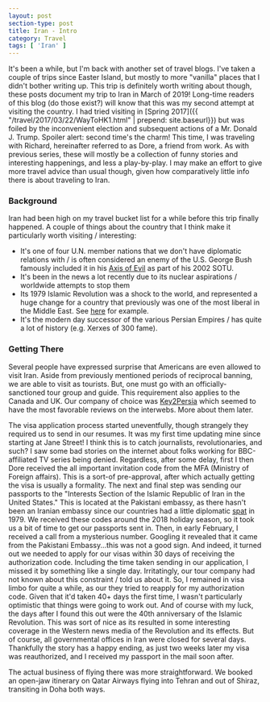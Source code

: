 ```yaml
---
layout: post
section-type: post
title: Iran - Intro
category: Travel
tags: [ 'Iran' ]
---
```

It's been a while, but I'm back with another set of travel blogs. I've taken a couple of
trips since Easter Island, but mostly to more "vanilla" places that I didn't bother writing up.
This trip is definitely worth writing about though, these posts document my trip to Iran in March of 2019! 
Long-time readers of this blog (do those exist?) will know that this was my second attempt at visiting the country. I had tried visiting in
[Spring 2017]({{ "/travel/2017/03/22/WayToHK1.html" | prepend: site.baseurl}})
but was foiled by the inconvenient election and subsequent actions of a Mr. Donald J. Trump.
Spoiler alert: second time's the charm! This time, I was traveling with Richard, hereinafter referred to as Dore, a friend from work. 
As with previous series, these will mostly be a collection of funny stories and interesting happenings, and less a play-by-play. 
I may make an effort to give more travel advice than usual though, given how comparatively little info there is about traveling to Iran.

### Background

Iran had been high on my travel bucket list for a while before this trip finally happened. 
A couple of things about the country that I think make it particularly worth visiting / interesting:
+ It's one of four U.N. member nations that we don't have diplomatic relations with / is often considered an enemy of the U.S. George Bush famously included it in his 
[Axis of Evil](https://en.wikipedia.org/wiki/Axis_of_evil)
as part of his 2002 SOTU.
+ It's been in the news a lot recently due to its nuclear aspirations / worldwide attempts to stop them
+ Its 1979 Islamic Revolution was a shock to the world, and represented a huge change for a country that previously was one of the most liberal in the Middle East. See 
[here](https://www.businessinsider.com/iran-before-the-revolution-in-photos-2015-4)
for example. 
+ It's the modern day successor of the various Persian Empires / has quite a lot of history (e.g. Xerxes of 300 fame).

### Getting There

Several people have expressed surprise that Americans are even allowed to visit Iran. 
Aside from previously mentioned periods of reciprocal banning, we are able to visit as tourists. But, one must go with an officially-sanctioned tour group and guide. This requirement also applies to the Canada and UK. Our company of choice was 
[Key2Persia](https://en.key2persia.com/home)
which seemed to have the most favorable reviews on the interwebs. More about them later.

The visa application process started uneventfully, though strangely they required us to send in our resumes. It was my first time updating mine since starting at Jane Street! 
I think this is to catch journalists, revolutionaries, and such? I saw some bad stories on the internet about folks working for BBC-affiliated TV series being denied. 
Regardless, after some delay, first I then Dore received the all important invitation code from the MFA (Ministry of Foreign affairs). 
This is a sort-of pre-approval, after which actually getting the visa is usually a formality. The next and final step was sending our passports to the "Interests Section of the Islamic Republic of Iran in the United States." This is located at the Pakistani embassy, as there hasn't been an Iranian embassy since our countries had a little diplomatic 
[spat](https://en.wikipedia.org/wiki/Iran_hostage_crisis)
in 1979.
We received these codes around the 2018 holiday season, so it took us a bit of time to get our passports sent in. 
Then, in early February, I received a call from a mysterious number. Googling it revealed that it came from the Pakistani Embassy...this was not a good sign. 
And indeed, it turned out we needed to apply for our visas within 30 days of receiving the authorization code. Including the time taken sending in our application, I missed it by something like a single day. 
Irritatingly, our tour company had not known about this constraint / told us about it. So, I remained in visa limbo for quite a while, as our they tried to reapply for my authorization code. Given that it'd taken 40+ days the first time, I wasn't particularly optimistic that things were going to work out. 
And of course with my luck, the days after I found this out were the 40th anniversary of the Islamic Revolution. This was sort of nice as its resulted in some interesting coverage in the Western news media of the Revolution and its effects. But of course, all governmental offices in Iran were closed for several days. 
Thankfully the story has a happy ending, as just two weeks later my visa was reauthorized, and I received my passport in the mail soon after.

The actual business of flying there was more straightforward. We booked an open-jaw itinerary on Qatar Airways flying into Tehran and out of Shiraz, transiting in Doha both ways.